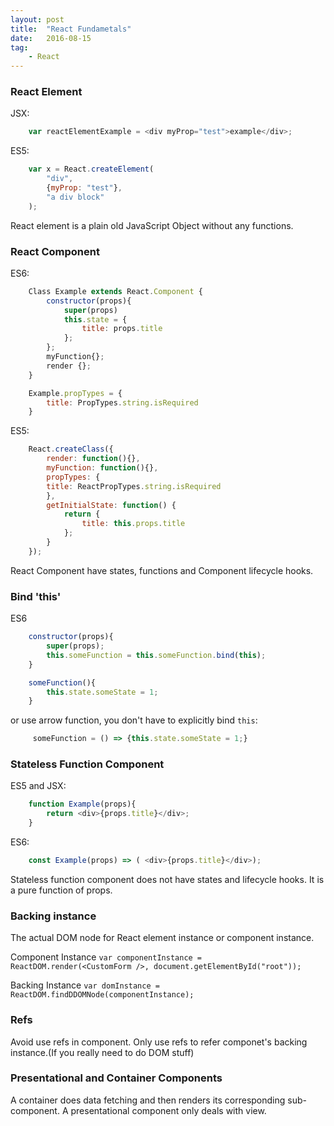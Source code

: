 ```yaml
---
layout: post
title:  "React Fundametals"
date:   2016-08-15
tag:    
    - React
---
```


### React Element
JSX: 

```javascript
    var reactElementExample = <div myProp="test">example</div>;
```
ES5: 

```javascript
    var x = React.createElement(
        "div",
        {myProp: "test"},
        "a div block"
    );
```
React element is a plain old JavaScript Object without any functions.

### React Component

ES6:

```javascript
    Class Example extends React.Component {
        constructor(props){
            super(props)
            this.state = {
                title: props.title
            };
        };
        myFunction{};
        render {};
    }

    Example.propTypes = {
        title: PropTypes.string.isRequired
    }
```

ES5:

```javascript
    React.createClass({
        render: function(){},
        myFunction: function(){},
        propTypes: {
        title: ReactPropTypes.string.isRequired
        },
        getInitialState: function() {
            return {
                title: this.props.title
            };
        }
    });
```

React Component have states, functions and Component lifecycle hooks.

### Bind 'this'

ES6

```javascript
    constructor(props){
        super(props);
        this.someFunction = this.someFunction.bind(this);
    }

    someFunction(){
        this.state.someState = 1;
    }
```

or use arrow function, you don't have to explicitly bind `this`:

```javascript
     someFunction = () => {this.state.someState = 1;}
```


### Stateless Function Component
ES5 and JSX:

```javascript
    function Example(props){
        return <div>{props.title}</div>;
    }
```
ES6:

```javascript
    const Example(props) => ( <div>{props.title}</div>);
```
Stateless function component does not have states and lifecycle hooks. It is a pure function of props.

### Backing instance
The actual DOM node for React element instance or component instance.

Component Instance
`var componentInstance = ReactDOM.render(<CustomForm />, document.getElementById("root"));`

Backing Instance
`var domInstance = ReactDOM.findDDOMNode(componentInstance);`

### Refs
Avoid use refs in component.
Only use refs to refer componet's backing instance.(If you really need to do DOM stuff)

### Presentational and Container Components

A container does data fetching and then renders its corresponding sub-component.
A presentational component only deals with view.
